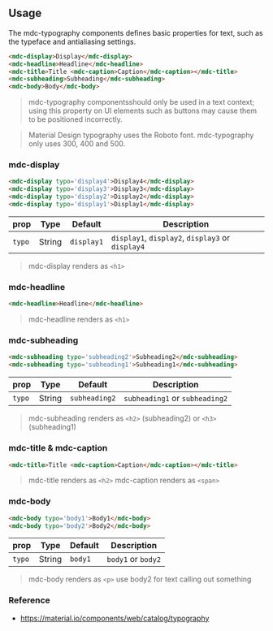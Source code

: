 ## Usage

The mdc-typography components defines basic properties for text, such as the 
typeface and antialiasing settings.

```html
<mdc-display>Display</mdc-display>
<mdc-headline>Headline</mdc-headline>
<mdc-title>Title <mdc-caption>Caption</mdc-caption></mdc-title>
<mdc-subheading>Subheading</mdc-subheading>
<mdc-body>Body</mdc-body>
```

>  mdc-typography componentsshould only be used in a text context; using this 
property on UI elements such as buttons may cause them to be positioned incorrectly.

> Material Design typography uses the Roboto font. mdc-typography only uses 
300, 400 and 500.



### mdc-display

```html
<mdc-display typo='display4'>Display4</mdc-display>
<mdc-display typo='display3'>Display3</mdc-display>
<mdc-display typo='display2'>Display2</mdc-display>
<mdc-display typo='display1'>Display1</mdc-display>
```

| prop | Type | Default | Description |
|-------|------|---------|------------|
|`typo`| String| `display1` | `display1`, `display2`, `display3` or `display4`|

> mdc-display renders as `<h1>`


### mdc-headline

```html
<mdc-headline>Headline</mdc-headline>
```

> mdc-headline renders as `<h1>`


### mdc-subheading

```html
<mdc-subheading typo='subheading2'>Subheading2</mdc-subheading>
<mdc-subheading typo='subheading1'>Subheading1</mdc-subheading>
```

| prop | Type | Default | Description |
|-------|------|---------|------------|
|`typo`| String| `subheading2` | `subheading1` or `subheading2`|

> mdc-subheading renders as `<h2>` (subheading2) or `<h3>` (subheading1)


### mdc-title & mdc-caption

```html
<mdc-title>Title <mdc-caption>Caption</mdc-caption></mdc-title>
```
> mdc-title renders as `<h2>` 
> mdc-caption renders as `<span>`


### mdc-body

```html
<mdc-body typo='body1'>Body1</mdc-body>
<mdc-body typo='body2'>Body2</mdc-body>
```

| prop | Type | Default | Description |
|-------|------|---------|------------|
|`typo`| String| `body1` | `body1` or `body2`|

> mdc-body renders as `<p>`
> use body2 for text calling out something


### Reference

- <https://material.io/components/web/catalog/typography>